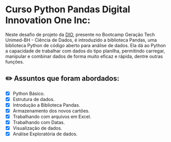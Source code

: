 # Curso Python Pandas Digital Innovation One Inc:
Neste desafio de projeto da [DIO](https://www.dio.me/), presente no Bootcamp Geração Tech Unimed-BH - Ciência de Dados, é introduzido a biblioteca Pandas, uma biblioteca Python de código aberto para análise de dados. Ela dá ao Python a capacidade de trabalhar com dados do tipo planilha, permitindo carregar, manipular e combinar dados de forma muito eficaz e rápida, dentre outras funções.
 
 ## ✏️ Assuntos que foram abordados:
- [x] Python Básico.
- [x] Estrutura de dados.
- [x] Introdução a Biblioteca Pandas.
- [X] Armazenamento dos novos cartões.
- [X] Trabalhando com arquivos em Excel.
- [X] Trabalhando com Datas.
- [X] Visualização de dados.
- [X] Análise Exploratória de dados.